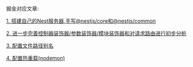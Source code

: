 掘金对应文章:

[1. 搭建自己的Nest服务器,手写@nestjs/core和@nestjs/common](https://juejin.cn/post/7437006854122651657)

[2. 进一步完善控制器装饰器/参数装饰器/模块装饰器和对请求路由进行初步分析](https://juejin.cn/post/7442139473544544291)

[3. 配置文件路径别名](https://juejin.cn/post/7442163692651610127)

[4. 配置热重载(nodemon)](https://juejin.cn/post/7442163692651692047)

